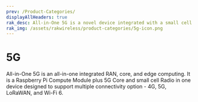 ```yaml
---
prev: /Product-Categories/
displayAllHeaders: true
rak_desc: All-in-One 5G is a novel device integrated with a small cell radio and 4G/5G Core for IoT innovation. It is designed to support multiple connectivity and technology. It is open and reprogrammable and connects up to 64 5G-enabled devices at the same time.
rak_img: /assets/rakwireless/product-categories/5g-icon.png
---
```


# 5G

<rk-head img="/assets/rakwireless/product-categories/5g-icon.png" center>

All-in-One 5G is an all-in-one integrated RAN, core, and edge computing. It is a Raspberry Pi Compute Module plus 5G Core and small cell Radio in one device designed to support multiple connectivity option - 4G, 5G, LoRaWAN, and Wi-Fi 6.


</rk-head>

<rk-products :tags="['5g']" />